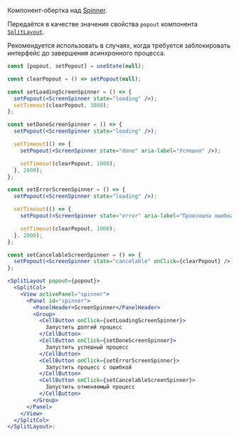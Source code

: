 Компонент-обертка над [Spinner](#!/Spinner).

Передаётся в качестве значения свойства `popout` компонента [`SplitLayout`](https://inomdzhon.github.io/test-action-for-forked-rep/#/SplitLayout).

Рекомендуется использовать в случаях, когда требуется заблокировать интерфейс до завершения асинхронного процесса.

```jsx { "props": { "layout": false, "adaptivity": true } }
const [popout, setPopout] = useState(null);

const clearPopout = () => setPopout(null);

const setLoadingScreenSpinner = () => {
  setPopout(<ScreenSpinner state="loading" />);
  setTimeout(clearPopout, 3000);
};

const setDoneScreenSpinner = () => {
  setPopout(<ScreenSpinner state="loading" />);

  setTimeout(() => {
    setPopout(<ScreenSpinner state="done" aria-label="Успешно" />);

    setTimeout(clearPopout, 1000);
  }, 2000);
};

const setErrorScreenSpinner = () => {
  setPopout(<ScreenSpinner state="loading" />);

  setTimeout(() => {
    setPopout(<ScreenSpinner state="error" aria-label="Произошла ошибка" />);

    setTimeout(clearPopout, 1000);
  }, 2000);
};

const setCancelableScreenSpinner = () => {
  setPopout(<ScreenSpinner state="cancelable" onClick={clearPopout} />);
};

<SplitLayout popout={popout}>
  <SplitCol>
    <View activePanel="spinner">
      <Panel id="spinner">
        <PanelHeader>ScreenSpinner</PanelHeader>
        <Group>
          <CellButton onClick={setLoadingScreenSpinner}>
            Запустить долгий процесс
          </CellButton>
          <CellButton onClick={setDoneScreenSpinner}>
            Запустить успешный процесс
          </CellButton>
          <CellButton onClick={setErrorScreenSpinner}>
            Запустить процесс с ошибкой
          </CellButton>
          <CellButton onClick={setCancelableScreenSpinner}>
            Запустить отменяемый процесс
          </CellButton>
        </Group>
      </Panel>
    </View>
  </SplitCol>
</SplitLayout>;
```
